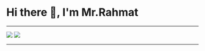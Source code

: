 # Hi there 👋, I'm Mr.Rahmat
---

<img src="https://github-readme-stats.vercel.app/api?username=MrRahmat&show_icons=false">
<img src="https://github-readme-stats.vercel.app/api?username=C4tWithShell&show_icons=false">

<!-- ## 🧰 Toolbox 


<img src="https://cdn-icons.flaticon.com/png/512/3755/premium/3755130.png?token=exp=1641492362~hmac=1e9cd11bf0a590bb4b1ed93ceaeb8091" alt="HTML Logo" width="50" height="50"/>  <img src="https://user-images.githubusercontent.com/53869656/142769952-51edde6b-5d61-463a-a92f-b8b3d9da18a1.png" alt="CSS Logo" width="50" height="50"/>  <img src="https://cdn-icons-png.flaticon.com/512/5968/5968292.png" alt="JavaScript Logo" width="50" height="50"/>  <img src="https://cdn.worldvectorlogo.com/logos/react-2.svg" alt="React Logo" width="50" height="50"/>  <img src="https://cdn.worldvectorlogo.com/logos/next-js.svg" alt="Next Logo" width="50" height="50"/>
 -->
---

<!--
**MrRahmat/MrRahmat** is a ✨ _special_ ✨ repository because its `README.md` (this file) appears on your GitHub profile.

Here are some ideas to get you started:

- 🔭 I’m currently working on ...
- 🌱 I’m currently learning ...
- 👯 I’m looking to collaborate on ...
- 🤔 I’m looking for help with ...
- 💬 Ask me about ...
- 📫 How to reach me: ...
- 😄 Pronouns: ...
- ⚡ Fun fact: ...
-->

